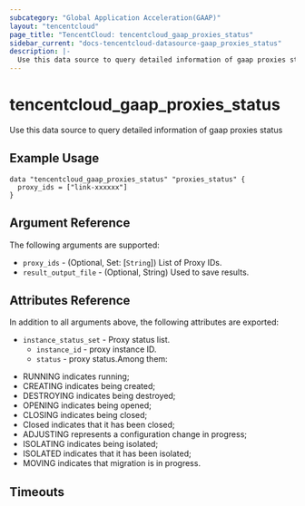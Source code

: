 ```yaml
---
subcategory: "Global Application Acceleration(GAAP)"
layout: "tencentcloud"
page_title: "TencentCloud: tencentcloud_gaap_proxies_status"
sidebar_current: "docs-tencentcloud-datasource-gaap_proxies_status"
description: |-
  Use this data source to query detailed information of gaap proxies status
---
```


# tencentcloud_gaap_proxies_status

Use this data source to query detailed information of gaap proxies status

## Example Usage

```hcl
data "tencentcloud_gaap_proxies_status" "proxies_status" {
  proxy_ids = ["link-xxxxxx"]
}
```

## Argument Reference

The following arguments are supported:

* `proxy_ids` - (Optional, Set: [`String`]) List of Proxy IDs.
* `result_output_file` - (Optional, String) Used to save results.

## Attributes Reference

In addition to all arguments above, the following attributes are exported:

* `instance_status_set` - Proxy status list.
  * `instance_id` - proxy instance ID.
  * `status` - proxy status.Among them:
- RUNNING indicates running;
- CREATING indicates being created;
- DESTROYING indicates being destroyed;
- OPENING indicates being opened;
- CLOSING indicates being closed;
- Closed indicates that it has been closed;
- ADJUSTING represents a configuration change in progress;
- ISOLATING indicates being isolated;
- ISOLATED indicates that it has been isolated;
- MOVING indicates that migration is in progress.


## Timeouts

<no value>



